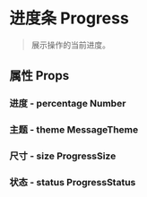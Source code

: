 <!--
 * @Author: Quarter
 * @Date: 2022-01-11 09:03:16
 * @LastEditTime: 2022-02-15 12:30:56
 * @LastEditors: Quarter
 * @Description: 进度条说明文档
 * @FilePath: /t-ui-kit/documents/docs/Progress/README.md
-->
<script setup>
import { /* defineComponent */ ComponentDemo } from "documents/components";
</script>

# 进度条 Progress

> 展示操作的当前进度。

## 属性 Props

### 进度 - percentage <t-tag theme="primary" variant="light">Number</t-tag>

<component-demo url="/documents/docs/Progress/PercentageDemo.vue"></component-demo>

### 主题 - theme <t-tag theme="primary" variant="light">MessageTheme</t-tag>

<component-demo url="/documents/docs/Progress/ThemeDemo.vue"></component-demo>

### 尺寸 - size <t-tag theme="primary" variant="light">ProgressSize</t-tag>

<component-demo url="/documents/docs/Progress/SizeDemo.vue"></component-demo>

### 状态 - status <t-tag theme="primary" variant="light">ProgressStatus</t-tag>

<component-demo url="/documents/docs/Progress/StatusDemo.vue"></component-demo>